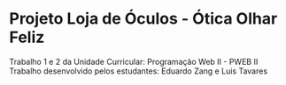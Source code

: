 # Projeto Loja de Óculos - Ótica Olhar Feliz
Trabalho 1 e 2 da Unidade Curricular: Programação Web II - PWEB II
Trabalho desenvolvido pelos estudantes: Eduardo Zang e Luis Tavares
